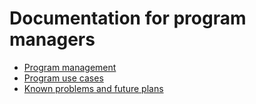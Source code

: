 # Documentation for program managers

* [Program management](en/management.md)
* [Program use cases](en/use_cases.md)
* [Known problems and future plans](en/plans.md)

